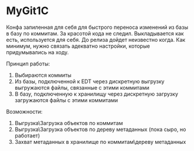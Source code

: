 # MyGit1C
Конфа запиленная для себя для быстрого переноса изменений из базы в базу по коммитам. За красотой кода не следил. Выкладывается как есть, используется для себя. 
До релиза дойдет неизвестно когда. Как минимум, нужно связать адекватно настройки, которые придумывались на ходу.

Принцип работы:
1) Выбираются коммиты
2) Из базы, подключенной к EDT через дискретную выгрузку выгружаются файлы, связанные с этими коммитами
3) В базу, подключенную к хранилищу через дискретную загрузку загружаются файлы с этими коммитами

Возможности:
1) Выгрузка\Загрузка объектов по коммитам
2) Выгрузка\Загрузка объектов по дереву метаданных (пока сыро, но работает)
3) Захват метаданных в хранилище по коммитам\дереву метаданных